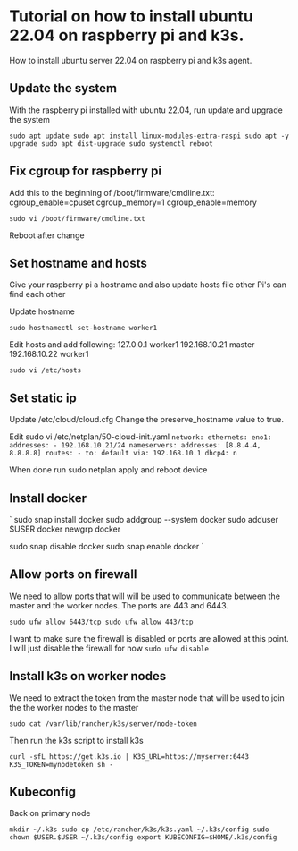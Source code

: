 # Tutorial on how to install ubuntu 22.04 on raspberry pi and k3s.

How to install ubuntu server 22.04 on raspberry pi and k3s agent.

## Update the system

With the raspberry pi installed with ubuntu 22.04, run update and upgrade the system

`
sudo apt update
sudo apt install linux-modules-extra-raspi
sudo apt -y upgrade
sudo apt dist-upgrade
sudo systemctl reboot
`

## Fix cgroup for raspberry pi

Add this to the beginning of /boot/firmware/cmdline.txt:
cgroup_enable=cpuset cgroup_memory=1 cgroup_enable=memory

`
sudo vi /boot/firmware/cmdline.txt
`

Reboot after change

## Set hostname and hosts

Give your raspberry pi a hostname and also update hosts file other Pi's can find each other

Update hostname

`
sudo hostnamectl set-hostname worker1
`

Edit hosts and add following:
127.0.0.1       worker1
192.168.10.21   master
192.168.10.22   worker1

`
sudo vi /etc/hosts
`

## Set static ip

Update /etc/cloud/cloud.cfg
Change the preserve_hostname value to true.

Edit sudo vi /etc/netplan/50-cloud-init.yaml
`
network:
  ethernets:
    eno1:
      addresses:
        - 192.168.10.21/24
      nameservers:
        addresses: [8.8.4.4, 8.8.8.8]
      routes:
        - to: default
          via: 192.168.10.1
      dhcp4: n
`

When done run sudo netplan apply and reboot device

## Install docker

`
sudo snap install docker
sudo addgroup --system docker
sudo adduser $USER docker
newgrp docker

sudo snap disable docker
sudo snap enable docker
`


## Allow ports on firewall

We need to allow ports that will will be used to communicate between the master and the worker nodes. The ports are 443 and 6443.

`
sudo ufw allow 6443/tcp
sudo ufw allow 443/tcp
`

I want to make sure the firewall is disabled or ports are allowed at this point. I will just disable the firewall for now
`sudo ufw disable`

## Install k3s on worker nodes

We need to extract the token from the master node that will be used to join the the worker nodes to the master

`
sudo cat /var/lib/rancher/k3s/server/node-token
`

Then run the k3s script to install k3s

`
curl -sfL https://get.k3s.io | K3S_URL=https://myserver:6443 K3S_TOKEN=mynodetoken sh -
`


## Kubeconfig

Back on primary node

`
mkdir ~/.k3s
sudo cp /etc/rancher/k3s/k3s.yaml ~/.k3s/config
sudo chown $USER.$USER ~/.k3s/config
export KUBECONFIG=$HOME/.k3s/config
`